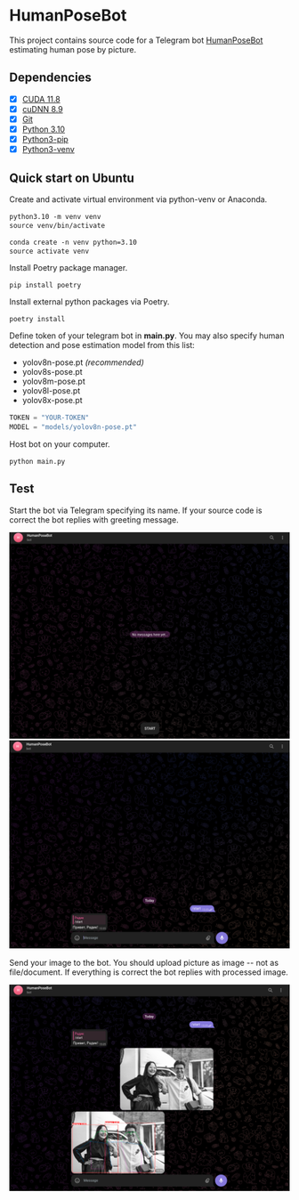 # HumanPoseBot
This project contains source code for a Telegram bot [HumanPoseBot](https://t.me/humanposebot) estimating human pose by picture.

## Dependencies
- [x] [CUDA 11.8](https://developer.nvidia.com/cuda-11-8-0-download-archive?target_os=Linux)
- [x] [cuDNN 8.9](https://developer.nvidia.com/downloads/compute/cudnn/secure/8.9.4/local_installers/11.x/cudnn-local-repo-ubuntu2004-8.9.4.25_1.0-1_amd64.deb/)
- [x] [Git](https://www.digitalocean.com/community/tutorials/how-to-install-git-on-ubuntu-20-04)
- [x] [Python 3.10](https://computingforgeeks.com/how-to-install-python-on-ubuntu-linux-system/)
- [x] [Python3-pip](https://linuxize.com/post/how-to-install-pip-on-ubuntu-20.04/)
- [x] [Python3-venv](https://www.digitalocean.com/community/tutorials/how-to-install-python-3-and-set-up-a-programming-environment-on-ubuntu-20-04-quickstart)

## Quick start on Ubuntu
Create and activate virtual environment via python-venv or Anaconda.
```
python3.10 -m venv venv
source venv/bin/activate
```

```
conda create -n venv python=3.10
source activate venv
```

Install Poetry package manager.
```
pip install poetry
```

Install external python packages via Poetry.
```
poetry install
```

Define token of your telegram bot in **main.py**. You may also specify human detection and pose estimation model from this list:
- yolov8n-pose.pt *(recommended)*
- yolov8s-pose.pt
- yolov8m-pose.pt
- yolov8l-pose.pt
- yolov8x-pose.pt

```python
TOKEN = "YOUR-TOKEN"
MODEL = "models/yolov8n-pose.pt"
```

Host bot on your computer.
```
python main.py
```

## Test
Start the bot via Telegram specifying its name. If your source code is correct the bot replies with greeting message.

![Start](reports/imgs/01.png)
![Greeting](reports/imgs/02.png)

Send your image to the bot. You should upload picture as image -- not as file/document. If everything is correct the bot replies with processed image.

![Result](reports/imgs/03.png)